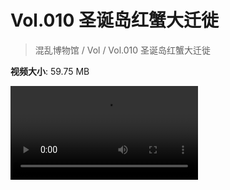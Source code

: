 # Vol.010 圣诞岛红蟹大迁徙

> 混乱博物馆 / Vol / Vol.010 圣诞岛红蟹大迁徙

**视频大小**: 59.75 MB

<div class="video"><video src="https://file.hsyhx.top/video/混乱博物馆/Vol/010.mp4" controls preload>🤔 您的浏览器不支持 video 标签</video></div>